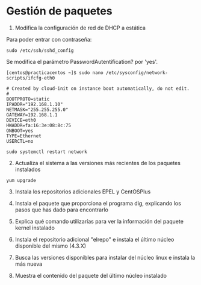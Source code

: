 # Gestión de paquetes
1. Modifica la configuración de red de DHCP a estática

Para poder entrar con contraseña:
~~~
sudo /etc/ssh/sshd_config
~~~
Se modifica el parámetro PasswordAutentification? por 'yes'.

~~~
[centos@practicacentos ~]$ sudo nano /etc/sysconfig/network-scripts/ifcfg-eth0
~~~
~~~
# Created by cloud-init on instance boot automatically, do not edit.
#
BOOTPROTO=static
IPADDR="192.168.1.10"
NETMASK="255.255.255.0"
GATEWAY=192.168.1.1
DEVICE=eth0
HWADDR=fa:16:3e:08:8c:75
ONBOOT=yes
TYPE=Ethernet
USERCTL=no
~~~

~~~
sudo systemctl restart network
~~~


2. Actualiza el sistema a las versiones más recientes de los paquetes instalados
~~~
yum upgrade
~~~


3. Instala los repositorios adicionales EPEL y CentOSPlus

4. Instala el paquete que proporciona el programa dig, explicando los pasos que has dado para encontrarlo

5. Explica qué comando utilizarías para ver la información del paquete kernel instalado

6. Instala el repositorio adicional "elrepo" e instala el último núcleo disponible del mismo (4.3.X)

7. Busca las versiones disponibles para instalar del núcleo linux e instala la más nueva

8. Muestra el contenido del paquete del último núcleo instalado


